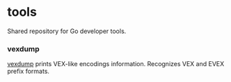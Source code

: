 # tools

Shared repository for Go developer tools. 

### vexdump

[vexdump](src/cmd/vexdump) prints VEX-like encodings information.
Recognizes VEX and EVEX prefix formats.
